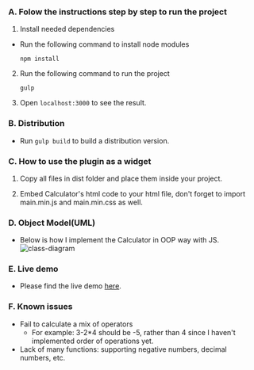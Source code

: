 ### A. Folow the instructions step by step to run the project

1. Install needed dependencies

  * Run the following command to install node modules

    ```npm install```


2. Run the following command to run the project

    ```gulp ```

3. Open ```localhost:3000``` to see the result.

### B. Distribution

  * Run ```gulp build``` to build a distribution version.

### C. How to use the plugin as a widget

1. Copy all files in dist folder and place them inside your project.

2. Embed Calculator's html code to your html file, don't forget to import main.min.js and main.min.css as well.

### D. Object Model(UML)

  * Below is how I implement the Calculator in OOP way with JS.
![class-diagram](https://cloud.githubusercontent.com/assets/7496221/19026407/1962330a-8958-11e6-9e58-9dc44f1b03c5.png)

### E. Live demo

  * Please find the live demo [here](https://nhutle.github.io/calculator/).

### F. Known issues
  * Fail to calculate a mix of operators
    * For example: 3-2*4 should be -5, rather than 4 since I haven't implemented order of operations yet.
  * Lack of many functions: supporting negative numbers, decimal numbers, etc.
